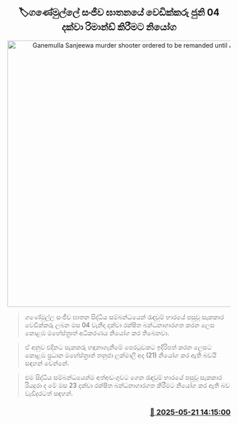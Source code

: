 <p align='center'><b><h2 align='center' title='Ganemulla Sanjeewa murder shooter ordered to be remanded until June 4th'>🏷ගණේමුල්ලේ සංජීව ඝාතනයේ වෙඩික්කරු ජුනි 04 දක්වා රිමාන්ඩ් කිරීමට නියෝග</h2></b></p>
<p align='center'><img src='https://helakuru.sgp1.cdn.digitaloceanspaces.com/esana/images/lib/court-2.jpg' width='600' alt='Ganemulla Sanjeewa murder shooter ordered to be remanded until June 4th'></p>

> ගණේමුල්ල සංජීව ඝාතන සිද්ධිය සම්බන්ධයෙන් රැඳවුම් භාරයේ පසුවූ සැකකාර වෙඩික්කරු ලබන මස 04 වැනිදා දක්වා රක්ෂිත බන්ධනාගාරගත කරන ලෙස කොළඹ මහේස්ත්‍රාත් අධිකරණය නියෝග කර තිබෙනවා.

> ඒ අනුව එදිනට සැකකරු හඳුනාගැනීමේ පෙරටුවකට ඉදිරිපත් කරන ලෙසට කොළඹ ප්‍රධාන මහේස්ත්‍රාත් තනුජා ලක්මාලි අද (21) නියෝග කර ඇති බවයි සඳහන් වෙන්නේ.

> එම සිද්ධිය සම්බන්ධයෙන්ම අත්අඩංගුවට ගෙන රැඳවුම් භාරයේ පසුවූ සැකකාර රියදුරා ද මේ මස 23 දක්වා රක්ෂිත බන්ධනාගාරගත කිරීමට නියෝග කර ඇති බව වැඩිදුරටත් සඳහන්.



<h3 align='right'><a href='https://www.helakuru.lk/esana/p/110301/'>📅 2025-05-21 14:15:00</a></h3>
